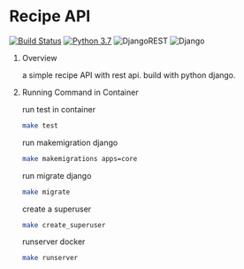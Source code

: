 # Recipe API

[![Build Status](https://app.travis-ci.com/taufanbudiman/recipe-api.svg?token=CojutyD1h4rRFp3u6q3p&branch=master)](https://app.travis-ci.com/taufanbudiman/recipe-api)
[![Python 3.7](https://img.shields.io/badge/python-3.7-blue.svg)](https://www.python.org/downloads/release/python-370/)
![DjangoREST](https://img.shields.io/badge/DJANGO-REST-ff1709?style=flat&logo=django&logoColor=white&color=ff1709&labelColor=gray)
![Django](https://img.shields.io/badge/django-%23092E20.svg?style=flat&logo=django&logoColor=white)

1. Overview

   a simple recipe API with rest api. build with python django.

2. Running Command in Container

    run test in container
    ```bash
    make test
    ```
   run makemigration django
   ```bash
   make makemigrations apps=core
   ```
   run migrate django
   ```bash
   make migrate
   ```
   create a superuser
   ```bash
   make create_superuser
   ```
   runserver docker
   ```bash
   make runserver
   ```
